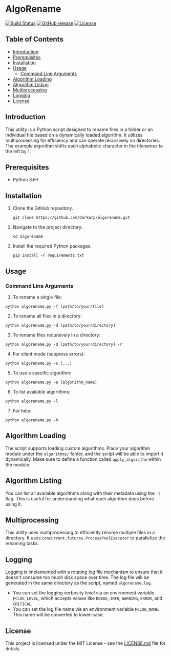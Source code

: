 # AlgoRename

[![Build Status](https://img.shields.io/badge/build-passing-green)]()
[![GitHub release](https://img.shields.io/github/release/darkarp/algorename.svg)](https://github.com/darkarp/algorename/releases/)
[![License](https://img.shields.io/github/license/darkarp/algorename.svg)](https://github.com/darkarp/algorename/blob/main/LICENSE)


## Table of Contents

- [Introduction](#introduction)
- [Prerequisites](#prerequisites)
- [Installation](#installation)
- [Usage](#usage)
  - [Command Line Arguments](#command-line-arguments)
- [Algorithm Loading](#algorithm-loading)
- [Algorithm Listing](#algorithm-listing)
- [Multiprocessing](#multiprocessing)
- [Logging](#logging)
- [License](#license)


## Introduction

This utility is a Python script designed to rename files in a folder or an individual file based on a dynamically loaded algorithm. It utilizes multiprocessing for efficiency and can operate recursively on directories. The example algorithm shifts each alphabetic character in the filenames to the left by 1.

## Prerequisites

- Python 3.6+


## Installation

1. Clone the GitHub repository.
   ```
   git clone https://github.com/darkarp/algorename.git
   ```
2. Navigate to the project directory.
   ```
   cd algorename
   ```
3. Install the required Python packages.
   ```
   pip install -r requirements.txt
   ```

## Usage

### Command Line Arguments

1. To rename a single file:
 ```
 python algorename.py -f [path/to/your/file]
 ```

2. To rename all files in a directory:
 ```
 python algorename.py -d [path/to/your/directory]
 ```

3. To rename files recursively in a directory:
 ```
 python algorename.py -d [path/to/your/directory] -r
 ```

4. For silent mode (suppress errors):
 ```
 python algorename.py -s (...)
 ```  

5. To use a specific algorithm:
 ```
 python algorename.py -a [algorithm_name]
 ```  

6. To list available algorithms:
 ```
 python algorename.py -l
 ```

7. For help:
 ```
 python algorename.py -h
 ```

## Algorithm Loading  

The script supports loading custom algorithms. Place your algorithm module under the `algorithms/` folder, and the script will be able to import it dynamically. Make sure to define a function called `apply_algorithm` within the module.

## Algorithm Listing  

You can list all available algorithms along with their metadata using the `-l` flag. This is useful for understanding what each algorithm does before using it.

## Multiprocessing

This utility uses multiprocessing to efficiently rename multiple files in a directory. It uses `concurrent.futures.ProcessPoolExecutor` to parallelize the renaming tasks.

## Logging

Logging is implemented with a rotating log file mechanism to ensure that it doesn't consume too much disk space over time. The log file will be generated in the same directory as the script, named `algorename.log`. 

- You can set the logging verbosity level via an environment variable `FCLOG_LEVEL`, which accepts values like `DEBUG`, `INFO`, `WARNING`, `ERROR`, and `CRITICAL`.
- You can set the log file name via an environment variable `FCLOG_NAME`. This name will be converted to lower-case.

## License

This project is licensed under the MIT License - see the [LICENSE.md](LICENSE) file for details.
